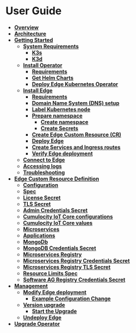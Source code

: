 # **User Guide**
* **[Overview](https://github.softwareag.com/IOTA/edge-k8s-operator/wiki/user-guide#overview)**
* **[Architecture](https://github.softwareag.com/IOTA/edge-k8s-operator/wiki/user-guide#architecture)**
* **[Getting Started](https://github.softwareag.com/IOTA/edge-k8s-operator/wiki/user-guide#getting-started)**
	* **[System Requirements](https://github.softwareag.com/IOTA/edge-k8s-operator/wiki/user-guide#system-requirements)**
		* **[K3s](https://github.softwareag.com/IOTA/edge-k8s-operator/wiki/user-guide#k3s)**
		* **[K3d](https://github.softwareag.com/IOTA/edge-k8s-operator/wiki/user-guide#k3d)**
	* **[Install Operator](https://github.softwareag.com/IOTA/edge-k8s-operator/wiki/user-guide#install-operator)**
		* **[Requirements](https://github.softwareag.com/IOTA/edge-k8s-operator/wiki/user-guide#requirements)**
		* **[Get Helm Charts](https://github.softwareag.com/IOTA/edge-k8s-operator/wiki/user-guide#get-helm-charts)**
		* **[Deploy Edge Kubernetes Operator](https://github.softwareag.com/IOTA/edge-k8s-operator/wiki/user-guide#deploy-edge-kubernetes-operator)**
	* **[Install Edge](https://github.softwareag.com/IOTA/edge-k8s-operator/wiki/user-guide#install-edge)**
		* **[Requirements](https://github.softwareag.com/IOTA/edge-k8s-operator/wiki/user-guide#requirements)**
		* **[Domain Name System (DNS) setup](https://github.softwareag.com/IOTA/edge-k8s-operator/wiki/user-guide#domain-name-system-dns-setup)**
		* **[Label Kubernetes node](https://github.softwareag.com/IOTA/edge-k8s-operator/wiki/user-guide#label-kubernetes-node)**
		* **[Prepare namespace](https://github.softwareag.com/IOTA/edge-k8s-operator/wiki/user-guide#prepare-namespace)**
			* **[Create namespace](https://github.softwareag.com/IOTA/edge-k8s-operator/wiki/user-guide#create-namespace)**
			* **[Create Secrets](https://github.softwareag.com/IOTA/edge-k8s-operator/wiki/user-guide#create-secrets)**
		* **[Create Edge Custom Resource (CR)](https://github.softwareag.com/IOTA/edge-k8s-operator/wiki/user-guide#create-edge-custom-resource-cr)**
		* **[Deploy Edge](https://github.softwareag.com/IOTA/edge-k8s-operator/wiki/user-guide#deploy-edge)**
		* **[Create Services and Ingress routes](https://github.softwareag.com/IOTA/edge-k8s-operator/wiki/user-guide#create-services-and-ingress-routes)**
		* **[Verify Edge deployment](https://github.softwareag.com/IOTA/edge-k8s-operator/wiki/user-guide#verify-edge-deployment)**
	* **[Connect to Edge](https://github.softwareag.com/IOTA/edge-k8s-operator/wiki/user-guide#connect-to-edge)**
	* **[Accessing logs](https://github.softwareag.com/IOTA/edge-k8s-operator/wiki/user-guide#accessing-logs)**
	* **[Troubleshooting](https://github.softwareag.com/IOTA/edge-k8s-operator/wiki/user-guide#troubleshooting)**
* **[Edge Custom Resource Definition](https://github.softwareag.com/IOTA/edge-k8s-operator/wiki/user-guide#edge-custom-resource-definition)**
	* **[Configuration](https://github.softwareag.com/IOTA/edge-k8s-operator/wiki/user-guide#configuration)**
	* **[Spec](https://github.softwareag.com/IOTA/edge-k8s-operator/wiki/user-guide#spec)**
	* **[License Secret](https://github.softwareag.com/IOTA/edge-k8s-operator/wiki/user-guide#license-secret)**
	* **[TLS Secret](https://github.softwareag.com/IOTA/edge-k8s-operator/wiki/user-guide#tls-secret)**
	* **[Admin Credentials Secret](https://github.softwareag.com/IOTA/edge-k8s-operator/wiki/user-guide#admin-credentials-secret)**
	* **[Cumulocity IoT Core configurations](https://github.softwareag.com/IOTA/edge-k8s-operator/wiki/user-guide#cumulocity-iot-core-configurations)**
	* **[Cumulocity IoT Core values](https://github.softwareag.com/IOTA/edge-k8s-operator/wiki/user-guide#cumulocity-iot-core-values)**
	* **[Microservices](https://github.softwareag.com/IOTA/edge-k8s-operator/wiki/user-guide#microservices)**
	* **[Applications](https://github.softwareag.com/IOTA/edge-k8s-operator/wiki/user-guide#applications)**
	* **[MongoDb](https://github.softwareag.com/IOTA/edge-k8s-operator/wiki/user-guide#mongodb)**
	* **[MongoDB Credentials Secret](https://github.softwareag.com/IOTA/edge-k8s-operator/wiki/user-guide#mongodb-credentials-secret)**
	* **[Microservices Registry](https://github.softwareag.com/IOTA/edge-k8s-operator/wiki/user-guide#microservices-registry)**
	* **[Microservices Registry Credentials Secret](https://github.softwareag.com/IOTA/edge-k8s-operator/wiki/user-guide#microservices-registry-credentials-secret)**
	* **[Microservices Registry TLS Secret](https://github.softwareag.com/IOTA/edge-k8s-operator/wiki/user-guide#microservices-registry-tls-secret)**
	* **[Resource Limits Spec](https://github.softwareag.com/IOTA/edge-k8s-operator/wiki/user-guide#resource-limits-spec)**
	* **[Software AG Registry Credentials Secret](https://github.softwareag.com/IOTA/edge-k8s-operator/wiki/user-guide#software-ag-registry-credentials-secret)**
* **[Management](https://github.softwareag.com/IOTA/edge-k8s-operator/wiki/user-guide#management)**
	* **[Modify Edge deployment](https://github.softwareag.com/IOTA/edge-k8s-operator/wiki/user-guide#modify-edge-deployment)**
		* **[Example Configuration Change](https://github.softwareag.com/IOTA/edge-k8s-operator/wiki/user-guide#example-configuration-change)**
	* **[Version upgrade](https://github.softwareag.com/IOTA/edge-k8s-operator/wiki/user-guide#version-upgrade)**
		* **[Start the Upgrade](https://github.softwareag.com/IOTA/edge-k8s-operator/wiki/user-guide#start-the-upgrade)**
	* **[Undeploy Edge](https://github.softwareag.com/IOTA/edge-k8s-operator/wiki/user-guide#undeploy-edge)**
* **[Upgrade Operator](https://github.softwareag.com/IOTA/edge-k8s-operator/wiki/user-guide#upgrade-operator)**
